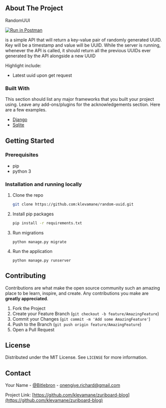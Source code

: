 


<!-- ABOUT THE PROJECT -->
## About The Project

RandomUUI

[![Run in Postman](https://run.pstmn.io/button.svg)](https://www.getpostman.com/collections/6342fdefa68b16a96da8)

is a simple API that will return a key-value pair of randomly generated UUID. Key will be a timestamp and value will be UUID. While the server is running, whenever the API is called, it should return all the previous UUIDs ever generated by the API alongside a new UUID

Highlight include:
* Latest uuid upon get request


### Built With

This section should list any major frameworks that you built your project using. Leave any add-ons/plugins for the acknowledgements section. Here are a few examples.
* [Django](https://www.djangoproject.com)
* [Sqlite](https://www.sqlite.org)


<!-- GETTING STARTED -->
## Getting Started

### Prerequisites
- pip
- python 3


### Installation and running locally

1. Clone the repo
   ```sh
   git clone https://github.com:klevamane/random-uuid.git
   ```
2. Install pip packages
   ```sh
   pip install -r requirements.txt
   ```
3. Run migrations
   ```
   python manage.py migrate
   ```
4. Run the application
   ```
   python manage.py runserver
   ```


<!-- CONTRIBUTING -->
## Contributing

Contributions are what make the open source community such an amazing place to be learn, inspire, and create. Any contributions you make are **greatly appreciated**.

1. Fork the Project
2. Create your Feature Branch (`git checkout -b feature/AmazingFeature`)
3. Commit your Changes (`git commit -m 'Add some AmazingFeature'`)
4. Push to the Branch (`git push origin feature/AmazingFeature`)
5. Open a Pull Request



<!-- LICENSE -->
## License

Distributed under the MIT License. See `LICENSE` for more information.



<!-- CONTACT -->
## Contact

Your Name - [@Bitlebron](https://twitter.com/Bitlebton) - onengiye.richard@gmail.com

Project Link: [https://github.com/klevamane/zuriboard-blog](https://github.com/klevamane/zuriboard-blog)
